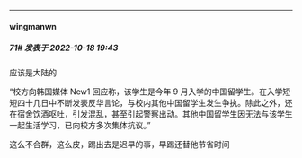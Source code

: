 

*****

####  wingmanwn  
##### 71#       发表于 2022-10-18 19:43

应该是大陆的

“校方向韩国媒体 New1 回应称，该学生是今年 9 月入学的中国留学生。在入学短短四十几日中不断发表反华言论，与校内其他中国留学生发生争执。除此之外，还在宿舍饮酒呕吐，引发混乱，甚至引起警察出动。其他中国留学生因无法与该学生一起生活学习，已向校方多次集体抗议。”

这么不合群，这么皮，踢出去是迟早的事，早踢还替他节省时间

